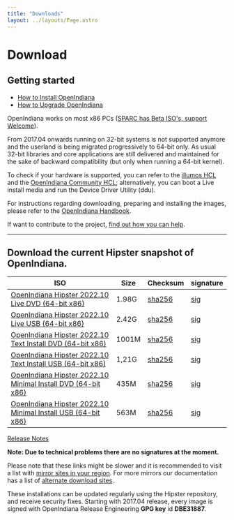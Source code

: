 ```yaml
---
title: "Downloads"
layout: ../layouts/Page.astro
---
```


# Download

## Getting started
- [How to Install OpenIndiana](//docs.openindiana.org/handbook/getting-started/#installing-openindiana)
- [How to Upgrade OpenIndiana](//docs.openindiana.org/handbook/getting-started/#image-package-system-ips)

OpenIndiana works on most x86 PCs ([SPARC has Beta ISO's, support Welcome](//dlc.openindiana.aurora-opencloud.org/SPARC/)).

From 2017.04 onwards running on 32-bit systems is not supported anymore and the userland is being migrated progressively to 64-bit only. As usual 32-bit libraries and core applications are still delivered and maintained for the sake of backward compatibility (but only when running a 64-bit kernel).

To check if your hardware is supported, you can refer to the [illumos HCL](//illumos.org/hcl/) and the [OpenIndiana Community HCL](//docs.openindiana.org/community-hcl/components/); 
alternatively, you can boot a Live install media and run the Device Driver Utility (ddu).

For instructions regarding downloading, preparing and installing the images, 
please refer to the [OpenIndiana Handbook](//docs.openindiana.org/handbook/getting-started/).

If want to contribute to the project, [find out how you can help](/website/community#getting-involved).

<hr>

## Download the current Hipster snapshot of OpenIndiana.

| ISO | Size | Checksum| signature |
|-----|------|---------|-----------|
|[OpenIndiana Hipster 2022.10 Live DVD (64-bit x86)](//dlc.openindiana.org/isos/hipster/20221123/OI-hipster-gui-20221123.iso)|	1.98G|	[sha256](//dlc.openindiana.org/isos/hipster/20221123/OI-hipster-gui-20221123.iso.sha256sum)|	[sig](//dlc.openindiana.org/isos/hipster/20221123/OI-hipster-gui-20221123.iso.sig)|
|[OpenIndiana Hipster 2022.10 Live USB (64-bit x86)](//dlc.openindiana.org/isos/hipster/20221123/OI-hipster-gui-20221123.usb)|	2.42G|	[sha256](//dlc.openindiana.org/isos/hipster/20221123/OI-hipster-gui-20221123.usb.sha256sum)|	[sig](//dlc.openindiana.org/isos/hipster/20221123/OI-hipster-gui-20221123.usb.sig)|
|[OpenIndiana Hipster 2022.10 Text Install DVD (64-bit x86)](//dlc.openindiana.org/isos/hipster/20221123/OI-hipster-text-20221123.iso)|	1001M|	[sha256](//dlc.openindiana.org/isos/hipster/20221123/OI-hipster-text-20221123.iso.sha256sum)|	[sig](//dlc.openindiana.org/isos/hipster/20221123/OI-hipster-text-20221123.iso.sig)|
|[OpenIndiana Hipster 2022.10 Text Install USB (64-bit x86)](//dlc.openindiana.org/isos/hipster/20221123/OI-hipster-text-20221123.usb)|	1,21G|	[sha256](//dlc.openindiana.org/isos/hipster/20221123/OI-hipster-text-20221123.usb.sha256sum)|	[sig](//dlc.openindiana.org/isos/hipster/20221123/OI-hipster-text-20221123.usb.sig)|
|[OpenIndiana Hipster 2022.10 Minimal Install DVD (64-bit x86)](//dlc.openindiana.org/isos/hipster/20221123/OI-hipster-minimal-20221123.iso)|	435M|	[sha256](//dlc.openindiana.org/isos/hipster/20221123/OI-hipster-minimal-20221123.iso.sha256sum)|	[sig](//dlc.openindiana.org/isos/hipster/20221123/OI-hipster-minimal-20221123.iso.sig)|
|[OpenIndiana Hipster 2022.10 Minimal Install USB (64-bit x86)](//dlc.openindiana.org/isos/hipster/20221123/OI-hipster-minimal-20221123.usb)|	563M|	[sha256](//dlc.openindiana.org/isos/hipster/20221123/OI-hipster-minimal-20221123.usb.sha256sum)|	[sig](//dlc.openindiana.org/isos/hipster/20221123/OI-hipster-minimal-20221123.usb.sig)|

[Release Notes](/announcements/openindiana-hipster-2022-10-is-here/)

**Note: Due to technical problems there are no signatures at the moment.**

Please note that these links might be slower and it is recommended to visit a list with [mirror sites 
in your region](//dlc.openindiana.org/). For more mirrors our documentation has a list of 
[alternate download sites](//docs.openindiana.org/handbook/openindiana-download-mirrors/).

These installations can be updated regularly using the Hipster repository, and receive security fixes. 
Starting with 2017.04 release, every image is signed with 
OpenIndiana Release Engineering **GPG key** id **DBE31887**.